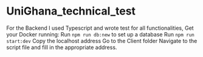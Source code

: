 # UniGhana_technical_test

For the Backend I used Typescript and wrote test for all functionalities, Get your Docker running:
Run `npm run db:new` to set up a database
Run `npm run start:dev`
Copy the localhost address
Go to the Client folder
Navigate to the script file and fill in the appropriate address.
